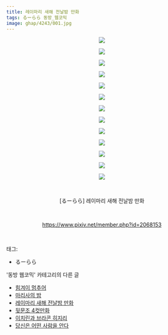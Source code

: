 ```yaml
---
title: 레이마리 새해 전날밤 만화
tags: るーらら 동방_웹코믹
image: ghap/4243/001.jpg
---
```

<div class="article">
<p style="text-align: center; clear: none; float: none;"><img src="{{ site.nasurl }}/ghap/4243/001.jpg"/></p>
<p style="text-align: center; clear: none; float: none;"><img src="{{ site.nasurl }}/ghap/4243/002.jpg"/></p>
<p style="text-align: center; clear: none; float: none;"><img src="{{ site.nasurl }}/ghap/4243/003.jpg"/></p>
<p style="text-align: center; clear: none; float: none;"><img src="{{ site.nasurl }}/ghap/4243/004.jpg"/></p>
<p style="text-align: center; clear: none; float: none;"><img src="{{ site.nasurl }}/ghap/4243/005.jpg"/></p>
<p style="text-align: center; clear: none; float: none;"><img src="{{ site.nasurl }}/ghap/4243/006.jpg"/></p>
<p style="text-align: center; clear: none; float: none;"><img src="{{ site.nasurl }}/ghap/4243/007.jpg"/></p>
<p style="text-align: center; clear: none; float: none;"><img src="{{ site.nasurl }}/ghap/4243/008.jpg"/></p>
<p style="text-align: center; clear: none; float: none;"><img src="{{ site.nasurl }}/ghap/4243/009.jpg"/></p>
<p style="text-align: center; clear: none; float: none;"><img src="{{ site.nasurl }}/ghap/4243/010.jpg"/></p>
<p style="text-align: center; clear: none; float: none;"><img src="{{ site.nasurl }}/ghap/4243/011.jpg"/></p>
<p style="text-align: center; clear: none; float: none;"><img src="{{ site.nasurl }}/ghap/4243/012.jpg"/></p>
<p style="text-align: center; clear: none; float: none;"><img src="{{ site.nasurl }}/ghap/4243/013.jpg"/></p>
<p style="text-align: center; clear: none; float: none;"><br/></p>
<p style="text-align: center; clear: none; float: none;">[るーらら] 레이마리 새해 전날밤 만화</p>
<p style="text-align: center; clear: none; float: none;"><br/></p>
<p style="text-align: center; clear: none; float: none;"><a class="tx-link" href="https://www.pixiv.net/member.php?id=2068153" target="_blank">https://www.pixiv.net/member.php?id=2068153</a></p>
<p><br/></p>
</div><div class="tagTrail">
<p>태그: </p>
<ul>
<li>るーらら</li>
</ul>
</div><div class="another">
<p>'동방 웹코믹' 카테고리의 다른 글</p>
<ul>
<li><a href="/2018-03-31-ghap_4245">힘겨이 멈추어</a></li>
<li><a href="/2018-03-31-ghap_4244">마리사의 밤</a></li>
<li><a href="/2018-03-31-ghap_4243">레이마리 새해 전날밤 만화</a></li>
<li><a href="/2018-03-31-ghap_4242">뒷문조 4컷만화</a></li>
<li><a href="/2018-03-31-ghap_4241">이치린과 브라콘 히지리</a></li>
<li><a href="/2018-03-31-ghap_4240">당신은 어떤 사람을 안다</a></li>
</ul>
</div><div class="cb_module cb_fluid">
<div class="cb_wrt cb_profile">
</div><!-- commentList close -->
</div>